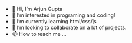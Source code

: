 - 👋 Hi, I’m Arjun Gupta
- 👀 I’m interested in programing and coding!
- 🌱 I’m currently learning html/css/js
- 💞️ I’m looking to collaborate on a lot of projects.
- 📫 How to reach me ...

<!---
arjun380/arjun380 is a ✨ special ✨ repository because its `README.md` (this file) appears on your GitHub profile.
You can click the Preview link to take a look at your changes.
--->
